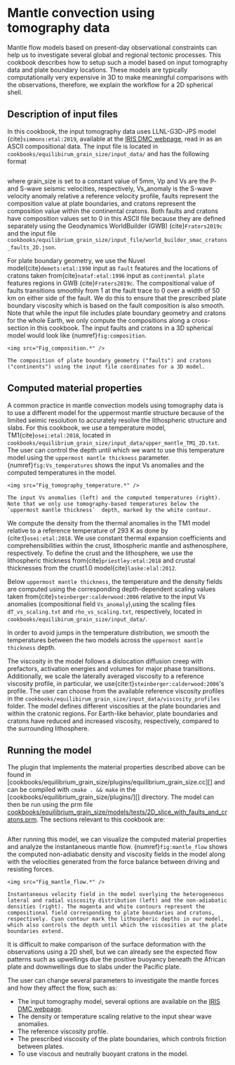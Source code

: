 ﻿# Mantle convection using tomography data

Mantle flow models based on present-day observational constraints can help us to investigate several global and regional tectonic processes.
This cookbook describes how to setup such a model based on input tomography data and plate boundary locations. These models are typically computationally very expensive in 3D to make meaningful comparisons with the observations, therefore, we explain the workflow for a 2D spherical shell.

## Description of input files

In this cookbook, the input tomography data uses LLNL-G3D-JPS model {cite}`simmons:etal:2019`, available at the [IRIS DMC webpage](http://ds.iris.edu/ds/products/emc-earthmodels/), read in as an ASCII compositional data. The input file is located in `cookbooks/equilibirum_grain_size/input_data/` and has the following format

```{literalinclude} input_tomography.part.txt
```

where grain_size is set to a constant value of 5mm, Vp and Vs are the P- and S-wave seismic velocities, respectively, Vs_anomaly is the S-wave velocity anomaly relative a reference velocity profile, faults represent the composition value at plate boundaries, and cratons represent the composition value within the continental cratons. Both faults and cratons have composition values set to 0 in this ASCII file because they are defined separately using the Geodynamics WorldBuilder (GWB) {cite}`Fraters2019c` and the input file `cookbooks/equilibrium_grain_size/input_file/world_builder_smac_cratons_faults_2D.json`.

For plate boundary geometry, we use the Nuvel model{cite}`demets:etal:1990` input as `fault` features and the locations of cratons taken from{cite}`nataf:etal:1996` input as `continental plate` features regions in GWB {cite}`Fraters2019c`. The compositional value of faults transitions smoothly from 1 at the fault trace to 0 over a width of 50 km on either side of the fault. We do this to ensure that the prescribed plate boundary viscosity which is based on the fault composition is also smooth.
Note that while the input file includes plate boundary geometry and cratons for the whole Earth, we only compute the compositions along a cross-section in this cookbook.
The input faults and cratons in a 3D spherical model would look like {numref}`fig:composition`.

```{figure-md} fig:composition
<img src="Fig_composition.*" />

The composition of plate boundary geometry ("faults") and cratons ("continents") using the input file coordinates for a 3D model.
```

## Computed material properties
A common practice in mantle convection models using tomography data is to use a different model for the uppermost mantle structure because of the limited seimic resolution to accurately resolve the lithospheric structure and slabs. For this cookbook, we use a temperature model, TM1{cite}`osei:etal:2018`, located in `cookbooks/equilibrium_grain_size/input_data/upper_mantle_TM1_2D.txt`. The user can control the depth until which we want to use this temperature model using the `uppermost mantle thickness` parameter.
{numref}`fig:Vs_temperatures` shows the input Vs anomalies and the computed temperatures in the model.

```{figure-md} fig:Vs_temperatures
<img src="Fig_tomography_temperature.*" />

The input Vs anomalies (left) and the computed temperatures (right). Note that we only use tomography-based temperatures below the `uppermost mantle thickness`  depth, marked by the white contour.
```

We compute the density from the thermal anomalies in the TM1 model relative to a reference temperature of 293 K as done by {cite:t}`osei:etal:2018`. We use constant thermal expansion coefficients and comprehensibilities within the crust, lithospheric mantle and asthenosphere, respectively. To define the crust and the lithosphere, we use the lithospheric thickness from{cite}`priestley:etal:2018` and crustal thicknesses from the crust1.0 model{cite}`laske:elal:2012`.

Below `uppermost mantle thickness`, the temperature and the density fields are computed using the corresponding depth-dependent scaling values taken from{cite}`steinberger:calderwood:2006` relative to the input Vs anomalies (compositional field `Vs_anomaly`),using the scaling files `dT_vs_scaling.txt` and `rho_vs_scaling.txt`, respectively, located in `cookbooks/equilibirum_grain_size/input_data/`.

In order to avoid jumps in the temperature distribution, we smooth the temperatures between the two models across the `uppermost mantle thickness` depth.

The viscosity in the model follows a dislocation diffusion creep with prefactors, activation energies and volumes for major phase transitions. Additionally, we scale the laterally averaged viscosity to a reference viscosity profile, in particular, we use{cite:t}`steinberger:calderwood:2006`'s profile. The user can choose from the available reference viscosity profiles in the `cookbooks/equilibirum_grain_size/input_data/viscosity_profiles` folder.
The model defines different viscosities at the plate boundaries and  within the cratonic regions. For Earth-like behavior, plate boundaries and cratons have reduced and increased viscosity, respectively, compared to the surrounding lithosphere.

## Running the model
The plugin that implements the material properties described above can be found in [cookbooks/equilibrium_grain_size/plugins/equilibrium_grain_size.cc][] and can be compiled with
`cmake . && make` in the [cookbooks/equilibrium_grain_size/plugins/][] directory.
The model can then be run using the prm file [cookbooks/equilibrium_grain_size/models/tests/2D_slice_with_faults_and_cratons.prm](https://www.github.com/geodynamics/aspect/blob/main/cookbooks/equilibirum_grain_size/models/tests/2D_slice_with_faults_and_cratons.prm). The sections relevant to this cookbook are:

```{literalinclude} tomography_based_model.part.prm
```

After running this model, we can visualize the computed material properties and analyze the instantaneous mantle flow. {numref}`fig:mantle_flow` shows the computed non-adiabatic density and viscosity fields in the model along with the velocities generated from the force balance between driving and resisting forces.

```{figure-md} fig:mantle_flow
<img src="Fig_mantle_flow.*" />

Instantaneous velocity field in the model overlying the heterogeneous lateral and radial viscosity distribution (left) and the non-adiabatic densities (right). The magenta and white contours represent the compositional field corresponding to plate boundaries and cratons, respectively. Cyan contour mark the lithospheric depths in our model, which also controls the depth until which the viscosities at the plate boundaries extend.
```
It is difficult to make comparison of the surface deformation with the observations using a 2D shell, but we can already see the expected flow patterns such as upwellings due the positive buoyancy beneath the African plate and downwellings due to slabs under the Pacific plate.

The user can change several parameters to investigate the mantle forces and how they affect the flow, such as:

- The input tomography model, several options are available on the [IRIS DMC webpage](http://ds.iris.edu/ds/products/emc-earthmodels/).
- The density or temperature scaling relative to the input shear wave anomalies.
- The reference viscosity profile.
- The prescribed viscosity of the plate boundaries, which controls friction between plates.
- To use viscous and neutrally buoyant cratons in the model.

